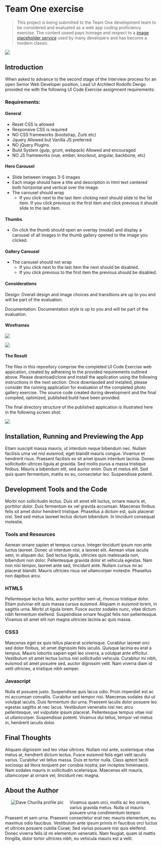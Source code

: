 # Team One exercise

> This project is being submitted to the Team One development team to be considered and evaluated as a web app coding proficiency exercise. The content useed pays homage and respect to a [image placeholder service](http://www.placekitten.com) used by many developers and has become a modern classic.

![](screenshot.png)


## Introduction

When asked to advance to the second stage of the interview process for an open Senior Web Developer position, Lead UI Architect Rodolfo Dengo provided me with the following UI Code Exercise assigmnent requirements: 

### Requirements:

#### General

- Reset CSS is allowed
- Responsive CSS is required
- NO CSS frameworks (bootstrap, Zurb etc)
- Jquery Allowed but Vanilla JS preferred
- NO jQuery Plugins.
- Build System (gulp, grunt, webpack) Allowed and encouraged
- NO JS frameworks (vue, ember, knockout, angular, backbone, etc)

#### Hero Carousel

- Slide between images 3-5 images
- Each image should have a title and description in html text centered both horizontal and
vertical over the image.
- The carousel should wrap
	- If you click next to the last item clicking next should slide to the 1st item.
If you click previous to the first item and click previous it should slide to the last
item.

#### Thumbs

- On click the thumb should open an overlay (modal) and display a carousel of all images
in the thumb gallery opened to the image you clicked.

#### Gallery Carousel

- The carousel should not wrap
	- If you click next to the last item the next should be disabled.
	- If you click previous to the first item the previous should be disabled.

#### Considerations

Design: Overall design and image choices and transitions are up to you and will be part of the
evaluation.

Documentation: Documentation style is up to you and will be part of the evaluation.

#### Wireframes

![](hero_carousel.jpg)

![](gallery_carousel.jpg)

#### The Result

The files in this repository comprise the completed UI Code Exercise web appication, created by adhereing to the provided requirements outlined above. Please download/clone and install the application using the following instructions in the next section. Once downlaoded and installed, please consider the running application for evaluation of the completed photo gallery exercise. The source code created during development and the final compiled, optimized, published build have been provided. 

The final directory structure of the published application is illustrated here in the following screen shot:

![](proj_dir.png)


## Installation, Running and Previewing the App

Etiam suscipit massa mauris, ut interdum neque bibendum nec. Nullam facilisis urna vel nisl euismod, eget blandit mauris congue. Vivamus et hendrerit risus. Praesent facilisis ex sit amet ipsum interdum lacinia. Donec sollicitudin ultrices ligula at gravida. Sed mollis purus a massa tristique finibus. Mauris a bibendum elit, sed auctor enim. Duis et metus elit. Sed quis quam fermentum, mattis ex eu, consectetur leo. Suspendisse potenti.


## Development Tools and the Code

Morbi non sollicitudin lectus. Duis sit amet elit luctus, ornare mauris et, porttitor dolor. Duis fermentum ex vel gravida accumsan. Maecenas finibus felis sit amet dolor hendrerit tristique. Phasellus a dictum est, quis placerat nisl. Sed sed metus laoreet lectus dictum bibendum. In tincidunt consequat molestie.

### Tools and Resources

Aenean ornare sapien et tempus cursus. Integer tincidunt ipsum non ante luctus laoreet. Donec ut interdum nisl, a laoreet elit. Aenean vitae iaculis sem, in aliquam dui. Sed lectus ligula, ultricies quis malesuada non, bibendum non dolor. Pellentesque gravida dolor et vehicula egestas. Nam non nisi tempor, laoreet ante sed, tincidunt ante. Nullam cursus mi ac placerat blandit. Mauris ultricies risus vel ullamcorper molestie. Phasellus non dapibus arcu.

### HTML5

Pellentesque lectus felis, auctor porttitor sem ut, rhoncus tristique dolor. Etiam pulvinar elit quis massa cursus euismod. Aliquam in euismod lorem, in sagittis urna. Morbi ut ligula lorem. Fusce auctor sodales nunc, vitae dictum nibh fermentum eleifend. Suspendisse ornare feugiat felis non pellentesque. Vivamus sit amet elit non magna ultricies lacinia ac quis massa.

### CSS3

Maecenas eget ex quis tellus placerat scelerisque. Curabitur laoreet orci sed dolor finibus, sit amet dignissim felis iaculis. Quisque lacinia eu erat a tempus. Mauris lobortis sapien eget leo viverra, a volutpat ante efficitur. Vestibulum sit amet lectus luctus nisl sollicitudin vehicula. Curabitur mi nibh, euismod sit amet posuere sed, auctor dignissim velit. Nam viverra diam id velit ultricies, a tristique nibh semper. 

### Javascript

Nulla et posuere justo. Suspendisse quis lacus odio. Proin imperdiet est ac mi accumsan convallis. Curabitur sed tempor nisi. Maecenas sodales dui ut volutpat iaculis. Duis fermentum dui urna. Praesent iaculis dolor posuere leo egestas sagittis at nec lacus. Vestibulum venenatis nisi nec arcu pellentesque, vel vulputate ipsum placerat. Pellentesque tempus vitae nisl ut ullamcorper. Suspendisse potenti. Vivamus dui tellus, tempor vel metus in, hendrerit iaculis dolor.


## Final Thoughts

Aliquam dignissim sed leo vitae ultrices. Nullam nisl ante, scelerisque vitae metus at, hendrerit dictum lectus. Fusce euismod felis eget velit iaculis varius. Curabitur vel tellus massa. Duis et tortor nulla. Class aptent taciti sociosqu ad litora torquent per conubia nostra, per inceptos himenaeos. Nam sodales mauris in sollicitudin scelerisque. Maecenas elit mauris, ullamcorper at ornare vel, tincidunt nec magna. 


## About the Author

<div style="float: left; padding: 0 20px 20px;"><img src="http://portfolio.davechurilla.com/images/parallaxbg/19d.jpg" alt="Dave Churilla profile pic"></div>
<div>Vivamus quam orci, mollis ac leo ornare, varius gravida metus. Nulla ut mauris posuere urna condimentum tempor. Praesent et sem urna. Praesent consectetur erat nec mauris elementum, eu maximus odio faucibus. Vestibulum ante ipsum primis in faucibus orci luctus et ultrices posuere cubilia Curae; Sed varius posuere nisi quis eleifend. Donec viverra felis id mi elementum venenatis. Nam feugiat, quam id mattis fringilla, dolor tortor ultricies nibh, eu vehicula mauris est a velit.</div>


